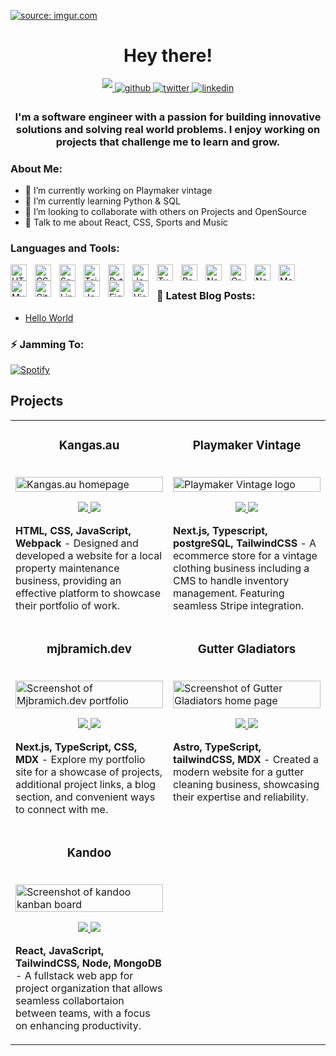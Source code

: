 <a href="https://mjbramich.dev"><img src="https://i.imgur.com/Arn9gL7.png" title="source: imgur.com" /></a>

<!-- <h1 align="center"> Connect with me: </h1>  -->
<!--
<hr> -->

<h1 align="center">Hey there!</h1>

<div align="center">
    <a href="https://mjbramich.dev" target="_blank">
    <img src="https://img.shields.io/badge/website-000000?style=for-the-badge&logo=About.me&logoColor=white" style="margin-bottom: 5px;"/>
  </a>
<a href="https://bio.link/mjbramich" target="_blank">
<img src=https://img.shields.io/badge/links-4ACBD6?style=for-the-badge&logo=biolink&logoColor=white alt=github style="margin-bottom: 5px;" />
</a>
<a href="https://twitter.com/mjbramich" target="_blank">
<img src=https://img.shields.io/badge/twitter-%2300acee.svg?&style=for-the-badge&logo=twitter&logoColor=white alt=twitter style="margin-bottom: 5px;" />
</a>
<a href="https://linkedin.com/in/mjbramich" target="_blank">
<img src=https://img.shields.io/badge/linkedin-%231E77B5.svg?&style=for-the-badge&logo=linkedin&logoColor=white alt=linkedin style="margin-bottom: 5px;" />
</a>  
</div>

<div class="flex flex-col w-full">
  <div class="grid h-20 card bg-base-300 rounded-box place-items-center"><h3 align="center">I'm a software engineer with a passion for building innovative solutions and solving real world problems. I enjoy working on projects that challenge me to learn and grow.</h3>  </div> 
  <div class="divider"></div>

### About Me:

- 🔭 I’m currently working on Playmaker vintage
- 🌱 I’m currently learning Python & SQL
- 👯 I’m looking to collaborate with others on Projects and OpenSource
- 💬 Talk to me about React, CSS, Sports and Music

### Languages and Tools:

<img align="left" alt="HTML5" width="26px" src="https://cdn.jsdelivr.net/gh/devicons/devicon/icons/html5/html5-original.svg" style="padding-right:10px;" />
<img align="left" alt="CSS3" width="26px" src="https://cdn.jsdelivr.net/gh/devicons/devicon/icons/css3/css3-original.svg" style="padding-right:10px;" />
<img align="left" alt="Sass" width="26px" src="https://cdn.jsdelivr.net/gh/devicons/devicon/icons/sass/sass-original.svg" style="padding-right:10px;" />
<img align="left" alt="TailwindCSS" width="26px" src="https://cdn.jsdelivr.net/gh/devicons/devicon/icons/tailwindcss/tailwindcss-original-wordmark.svg" style="padding-right:10px;" />
<img align="left" alt="Python" width="26px" src="https://cdn.jsdelivr.net/gh/devicons/devicon/icons/python/python-original.svg" style="padding-right:10px;" />
<img align="left" alt="JavaScript" width="26px" src="https://cdn.jsdelivr.net/gh/devicons/devicon/icons/javascript/javascript-original.svg" style="padding-right:10px;" />
<img align="left" alt="Typescript" width="26px" src="https://cdn.jsdelivr.net/gh/devicons/devicon/icons/typescript/typescript-original.svg" style="padding-right:10px;" />
<img align="left" alt="React" width="26px" src="https://cdn.jsdelivr.net/gh/devicons/devicon/icons/react/react-original.svg" style="padding-right:10px;" />
<img align="left" alt="Next" width="26px" src="https://cdn.jsdelivr.net/gh/devicons/devicon/icons/nextjs/nextjs-original-wordmark.svg" style="padding-right:10px;" />
<img align="left" alt="GraphQL" width="26px" src="https://cdn.jsdelivr.net/gh/devicons/devicon/icons/graphql/graphql-plain.svg" style="padding-right:10px;" />
<img align="left" alt="Node.js" width="26px" src="https://cdn.jsdelivr.net/gh/devicons/devicon/icons/nodejs/nodejs-original.svg" style="padding-right:10px;" />
<img align="left" alt="MongoDB" width="26px" src="https://cdn.jsdelivr.net/gh/devicons/devicon/icons/mongodb/mongodb-original.svg" style="padding-right:10px;" />
<img align="left" alt="MySQL" width="26px" src="https://cdn.jsdelivr.net/gh/devicons/devicon/icons/mysql/mysql-original.svg" style="padding-right:10px;" />
<img align="left" alt="Git" width="26px" src="https://cdn.jsdelivr.net/gh/devicons/devicon/icons/git/git-original.svg" style="padding-right:10px;" />
<img align="left" alt="Linux" width="26px" src="https://cdn.jsdelivr.net/gh/devicons/devicon/icons/linux/linux-original.svg" style="padding-right:10px;" />
<img align="left" alt="Jest" width="26px" src="https://cdn.jsdelivr.net/gh/devicons/devicon/icons/jest/jest-plain.svg" style="padding-right:10px;" />
<img align="left" alt="Figma" width="26px" src="https://cdn.jsdelivr.net/gh/devicons/devicon/icons/figma/figma-original.svg" style="padding-right:10px;" />
<img align="left" alt="Visual Studio Code" width="26px" src="https://cdn.jsdelivr.net/gh/devicons/devicon/icons/vscode/vscode-original.svg" style="padding-right:10px;" />

<br>

### 📕 Latest Blog Posts:

<!-- BLOG-POST-LIST:START -->

- [Hello World](https://mjbramich.dev/blog/helloworld)
<!-- BLOG-POST-LIST:END -->

### ⚡ Jamming To:

[![Spotify](https://spotify-github-git-main-mjbramich.vercel.app/api/spotify)](https://open.spotify.com/user/12138106926)

</div>

## Projects

<table >
  
  <tr>
    <td width="50%" valign="top">
      <h3 align="center">Kangas.au</h3>
        <br />
        <a target="_blank" href="https://kangas.au">
          <img src="https://i.imgur.com/zQp3hr9.png" width="100%" alt="Kangas.au homepage"/>
        </a>
        <br />
        <p align="center">
          
  <a href="https://github.com/mjbramich/kangas" target="_blank">
    <img src="https://img.shields.io/badge/GitHub-100000?style=for-the-badge&logo=github&logoColor=white"/>
  </a>  
  <a href="https://lucky-creponne-757be7.netlify.app" target="_blank">
    <img src="https://img.shields.io/badge/website-000000?style=for-the-badge&logo=About.me&logoColor=white"/>
  </a>
      </p>
        <p><strong>HTML, CSS, JavaScript, Webpack</strong> - Designed and developed a website for a local property maintenance business, providing an effective platform to showcase their portfolio of work. </p>
    </td>
    <td width="50%" valign="top">
      <h3 align="center">	Playmaker Vintage</h3>
        <br />
      <a target="_blank" href="https://github.com/mjbramich/ecommerce-dashboard">
            <img src="https://i.imgur.com/FlW4zFT.png" width="100%"  alt="Playmaker Vintage logo"/>
        </a>
        <br />
        <p align="center">
          
  <a href="https://github.com/mjbramich/ecommerce-dashboard" target="_blank">
    <img src="https://img.shields.io/badge/GitHub-100000?style=for-the-badge&logo=github&logoColor=white"/>
  </a>
  <a href="https://playmaker-vintage.vercel.app" target="_blank">
    <img src="https://img.shields.io/badge/website-000000?style=for-the-badge&logo=About.me&logoColor=white"/>
  </a>
      </p>
        <p><strong>Next.js, Typescript, postgreSQL, TailwindCSS</strong> - A ecommerce store for a vintage clothing business including a CMS to handle inventory management. Featuring seamless Stripe integration.</p>
    </td>
  </tr>
  
  <tr>
    <td width="50%" valign="top">
      <h3 align="center">mjbramich.dev</h3>
      <br />
        <a target="_blank" href="https://mjbramich.dev">
          <img src="https://i.imgur.com/CT753mI.png" width="100%" alt="Screenshot of Mjbramich.dev portfolio"/>
      <br />
        <p align="center">
  <a href="https://github.com/mjbramich/portfolio" target="_blank">
    <img src="https://img.shields.io/badge/GitHub-100000?style=for-the-badge&logo=github&logoColor=white"/>
  </a>
  <a href="https://mjbramich.dev" target="_blank">
    <img src="https://img.shields.io/badge/website-000000?style=for-the-badge&logo=About.me&logoColor=white"/>
  </a>
      </p>
        <p><strong>Next.js, TypeScript, CSS, MDX </strong> - Explore my portfolio site for a showcase of projects, additional project links, a blog section, and convenient ways to connect with me.</p>
    </td>
<td width="50%" valign="top">
      <h3 align="center">Gutter Gladiators</h3>
      <br />
        <a target="_blank" href="https://guttergladiators.com.au">
          <img src="https://res.cloudinary.com/dnphod5n3/image/upload/v1714202830/Screenshot_2024-04-27_171746_oc09gr.png" width="100%" alt="Screenshot of Gutter Gladiators home page"/>
      <br />
        <p align="center">
  <a href="https://github.com/mjbramich/gutter-gladiators" target="_blank">
    <img src="https://img.shields.io/badge/GitHub-100000?style=for-the-badge&logo=github&logoColor=white"/>
  </a>
  <a href="https://guttergladiators.com.au" target="_blank">
    <img src="https://img.shields.io/badge/website-000000?style=for-the-badge&logo=About.me&logoColor=white"/>
  </a>
      </p>
        <p><strong>Astro, TypeScript, tailwindCSS, MDX </strong> - Created a modern website for a gutter cleaning business, showcasing their expertise and reliability.</p>
    </td>

  </tr>
   <tr >
       <td width="50%" valign="top">
      <h3 align="center">Kandoo</h3>
        <br />
        <a target="_blank" href="https://kandoo.onrender.com/">
          <img src="https://i.imgur.com/FKMmjEh.png" width="100%" alt="Screenshot of kandoo kanban board"/>
        </a>
        <br />
        <p align="center">
  <a href="https://github.com/mjbramich/kandoo" target="_blank">
    <img src="https://img.shields.io/badge/GitHub-100000?style=for-the-badge&logo=github&logoColor=white"/>
  </a>
  <a href="https://kandoo.onrender.com/" target="_blank">
    <img src="https://img.shields.io/badge/website-000000?style=for-the-badge&logo=About.me&logoColor=white"/>
  </a>
      </p>
        <p><strong>React, JavaScript, TailwindCSS, Node, MongoDB </strong> - A fullstack web app for project organization that allows seamless collabortaion between teams, with a focus on enhancing productivity. </p>
    </td>
  </tr>
</table>

<br/>

<!---
Matty035/Matty035 is a ✨ special ✨ repository because its `README.md` (this file) appears on your GitHub profile.
You can click the Preview link to take a look at your changes.
--->
